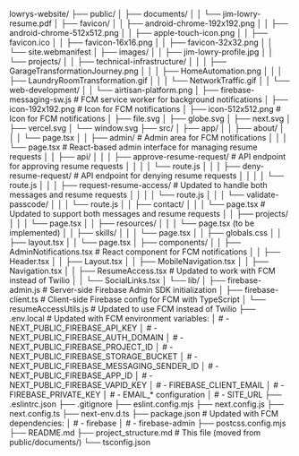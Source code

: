 lowrys-website/
├── public/
│   ├── documents/
│   │   └── jim-lowry-resume.pdf
│   ├── favicon/
│   │   ├── android-chrome-192x192.png
│   │   ├── android-chrome-512x512.png
│   │   ├── apple-touch-icon.png
│   │   ├── favicon.ico
│   │   ├── favicon-16x16.png
│   │   ├── favicon-32x32.png
│   │   └── site.webmanifest
│   ├── images/
│   │   ├── jim-lowry-profile.jpg
│   │   └── projects/
│   │       ├── technical-infrastructure/
│   │       │   ├── GarageTransformationJourney.png
│   │       │   ├── HomeAutomation.png
│   │       │   ├── LaundryRoomTransformation.gif
│   │       │   └── NetworkTraffic.gif
│   │       └── web-development/
│   │           └── airtisan-platform.png
│   ├── firebase-messaging-sw.js      # FCM service worker for background notifications
│   ├── icon-192x192.png              # Icon for FCM notifications
│   ├── icon-512x512.png              # Icon for FCM notifications
│   ├── file.svg
│   ├── globe.svg
│   ├── next.svg
│   ├── vercel.svg
│   └── window.svg
├── src/
│   ├── app/
│   │   ├── about/
│   │   │   └── page.tsx
│   │   ├── admin/                    # Admin area for FCM notifications
│   │   │   └── page.tsx              # React-based admin interface for managing resume requests
│   │   ├── api/
│   │   │   ├── approve-resume-request/    # API endpoint for approving resume requests
│   │   │   │   └── route.js
│   │   │   ├── deny-resume-request/       # API endpoint for denying resume requests
│   │   │   │   └── route.js
│   │   │   ├── request-resume-access/     # Updated to handle both messages and resume requests
│   │   │   │   └── route.js
│   │   │   └── validate-passcode/
│   │   │       └── route.js
│   │   ├── contact/
│   │   │   └── page.tsx               # Updated to support both messages and resume requests
│   │   ├── projects/
│   │   │   └── page.tsx
│   │   ├── resources/
│   │   │   └── page.tsx (to be implemented)
│   │   ├── skills/
│   │   │   └── page.tsx
│   │   ├── globals.css
│   │   ├── layout.tsx
│   │   └── page.tsx
│   ├── components/
│   │   ├── AdminNotifications.tsx    # React component for FCM notifications
│   │   ├── Header.tsx
│   │   ├── Layout.tsx
│   │   ├── MobileNavigation.tsx
│   │   ├── Navigation.tsx
│   │   ├── ResumeAccess.tsx          # Updated to work with FCM instead of Twilio
│   │   └── SocialLinks.tsx
│   └── lib/
│       ├── firebase-admin.js         # Server-side Firebase Admin SDK initialization
│       ├── firebase-client.ts        # Client-side Firebase config for FCM with TypeScript
│       └── resumeAccessUtils.js      # Updated to use FCM instead of Twilio
├── .env.local                        # Updated with FCM environment variables:
│                                     # - NEXT_PUBLIC_FIREBASE_API_KEY
│                                     # - NEXT_PUBLIC_FIREBASE_AUTH_DOMAIN
│                                     # - NEXT_PUBLIC_FIREBASE_PROJECT_ID
│                                     # - NEXT_PUBLIC_FIREBASE_STORAGE_BUCKET
│                                     # - NEXT_PUBLIC_FIREBASE_MESSAGING_SENDER_ID
│                                     # - NEXT_PUBLIC_FIREBASE_APP_ID
│                                     # - NEXT_PUBLIC_FIREBASE_VAPID_KEY
│                                     # - FIREBASE_CLIENT_EMAIL
│                                     # - FIREBASE_PRIVATE_KEY
│                                     # - EMAIL_* configuration
│                                     # - SITE_URL
├── .eslintrc.json
├── .gitignore
├── eslint.config.mjs
├── next.config.js
├── next.config.ts
├── next-env.d.ts
├── package.json                      # Updated with FCM dependencies:
│                                     # - firebase
│                                     # - firebase-admin
├── postcss.config.mjs
├── README.md
├── project_structure.md              # This file (moved from public/documents/)
└── tsconfig.json
